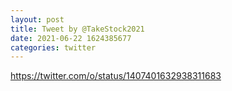 ```yaml
--- 
layout: post 
title: Tweet by @TakeStock2021 
date: 2021-06-22 1624385677 
categories: twitter 
--- 
```

https://twitter.com/o/status/1407401632938311683